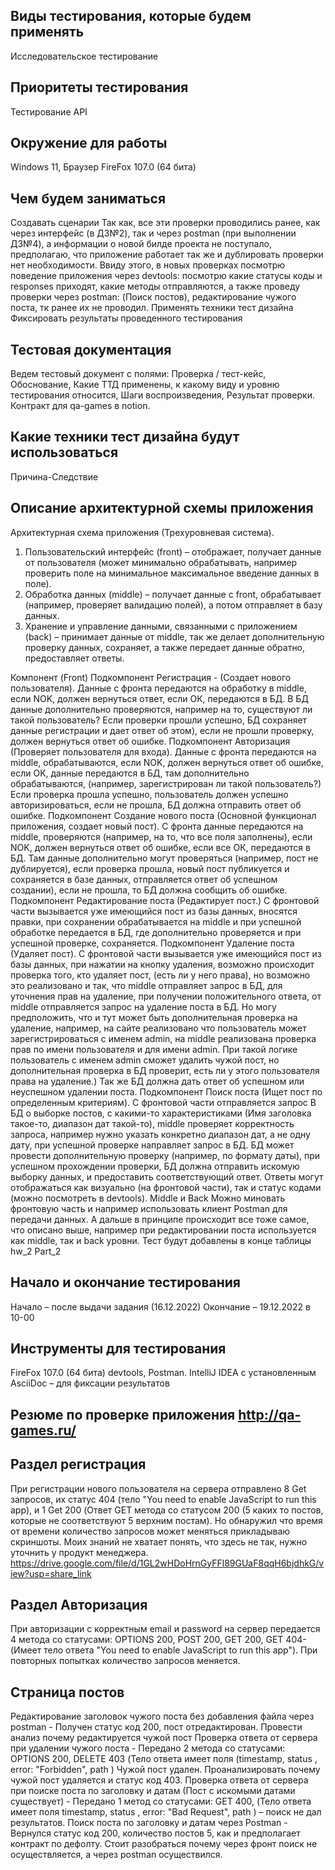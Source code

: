 ## Виды тестирования, которые будем применять ##
  Исследовательское тестирование
## Приоритеты тестирования ##
  Тестирование API
## Окружение для работы ##
  Windows 11, Браузер FireFox 107.0 (64 бита)
## Чем будем заниматься ##
  Создавать сценарии
  Так как, все эти проверки проводились ранее, как через интерфейс (в ДЗ№2), так и через postman (при выполнении ДЗ№4), а информации о новой билде проекта не поступало, предполагаю, что приложение работает так же и дублировать проверки нет необходимости.
  Ввиду этого, в новых проверках посмотрю поведение приложения через devtools: посмотрю какие статусы коды и responses приходят, какие методы отправляются, а также проведу проверки через postman: (Поиск постов), редактирование чужого поста, тк ранее их не проводил.
  Применять техники тест дизайна
  Фиксировать результаты проведенного тестирования
## Тестовая документация ##
  Ведем тестовый документ с полями: Проверка / тест-кейс, Обоснование, Какие ТТД применены, к какому виду и уровню тестирования относится, Шаги воспроизведения, Результат проверки. Контракт для qa-games в notion.
## Какие техники тест дизайна будут использоваться ##
  Причина-Следствие
## Описание архитектурной схемы приложения ##
  Архитектурная схема приложения (Трехуровневая система).
1.	Пользовательский интерфейс (front) – отображает, получает данные от пользователя (может минимально обрабатывать, например проверить поле на минимальное максимальное введение данных в поле).
2.	Обработка данных (middle) – получает данные с front, обрабатывает (например, проверяет валидацию полей), а потом отправляет в базу данных.
3.	Хранение и управление данными, связанными с приложением (back) – принимает данные от middle, так же делает дополнительную проверку данных, сохраняет, а также передает данные обратно, предоставляет ответы.

Компонент (Front)
Подкомпонент Регистрация - (Создает нового пользователя).
Данные с фронта передаются на обработку в middle, если NOK, должен вернуться ответ, если ОК, передаются в БД.  В БД данные дополнительно проверяются, например на то, существуют ли такой пользователь? Если проверки прошли успешно, БД сохраняет данные регистрации и дает ответ об этом), если не прошли проверку, должен вернуться ответ об ошибке.
Подкомпонент Авторизация (Проверяет пользователя для входа).
Данные с фронта передаются на middle, обрабатываются, если NOK, должен вернуться ответ об ошибке, если ОК, данные передаются в БД, там дополнительно обрабатываются, (например, зарегистрирован ли такой пользователь?) Если проверка прошла успешно, пользователь должен успешно авторизироваться, если не прошла, БД должна отправить ответ об ошибке.
Подкомпонент Создание нового поста (Основной функционал приложения, создает новый пост).
С фронта данные передаются на middle, проверяются (например, на то, что все поля заполнены), если NOK, должен вернуться ответ об ошибке, если все ОК, передаются в БД.  Там данные дополнительно могут проверяться (например, пост не дублируется), если проверка прошла, новый пост публикуется и сохраняется в базе данных, отправляется ответ об успешном создании), если не прошла, то БД должна сообщить об ошибке.
Подкомпонент Редактирование поста (Редактирует пост.)
С фронтовой части вызывается уже имеющийся пост из базы данных, вносятся правки, при сохранении обрабатывается на middle и при успешной обработке передается в БД, где дополнительно проверяется и при успешной проверке, сохраняется.
Подкомпонент Удаление поста (Удаляет пост).
С фронтовой части вызывается уже имеющийся пост из базы данных, при нажатии на кнопку удаления, возможно происходит проверка того, кто удаляет пост, (есть ли у него права), но возможно это реализовано и так, что middle отправляет запрос в БД, для уточнения прав на удаление, при получении положительного ответа, от middle отправляется запрос на удаление поста в БД. Но могу предположить, что и тут может быть дополнительная проверка на удаление, например, на сайте реализовано что пользователь может зарегистрироваться с именем admin, на middle реализована проверка прав по имени пользователя и для имени admin. При такой логике пользователь с именем admin сможет удалить чужой пост, но дополнительная проверка в БД проверит, есть ли у этого пользователя права на удаление.) Так же БД должна дать ответ об успешном или неуспешном удалении поста.
Подкомпонент Поиск поста (Ищет пост по определенным критериям). С фронтовой части отправляется запрос В БД о выборке постов, с какими-то характеристиками (Имя заголовка такое-то, диапазон дат такой-то), middle проверяет корректность запроса, например нужно указать конкретно диапазон дат, а не одну дату, при успешной проверке направляет запрос в БД. БД может провести дополнительную проверку (например, по формату даты), при успешном прохождении проверки, БД должна отправить искомую выборку данных, и предоставить соответствующий ответ.
Ответы могут отображаться как визуально (на фронтовой части), так и статус кодами (можно посмотреть в devtools).
Middle и Back
Можно миновать фронтовую часть и например использовать клиент Postman для передачи данных. А дальше в принципе происходит все тоже самое, что описано выше, например при редактировании поста используется как middle, так и back уровни.
Тест будут добавлены в конце таблицы hw_2 Part_2
## Начало и окончание тестирования ##
Начало – после выдачи задания (16.12.2022)
Окончание – 19.12.2022 в 10-00
## Инструменты для тестирования ##
FireFox 107.0 (64 бита) devtools, Postman.
IntelliJ IDEA с установленным AsciiDoc – для фиксации результатов

## Резюме по проверке приложения http://qa-games.ru/ ##
## Раздел регистрация ##
При регистрации нового пользователя на сервера отправлено 8 Get запросов, их статус 404 (тело "You need to enable JavaScript to run this app), и 1 Get 200 (Ответ GET метода со статусом 200  (5 каких то постов, которые не соответствуют 5 верхним постам). Но обнаружил что время от времени количество запросов может меняться прикладываю скриншоты. Моих знаний не хватает понять, что здесь не так, нужно уточнить у продукт менеджера.
https://drive.google.com/file/d/1GL2wHDoHrnGyFFl89GUaF8qqH6bjdhkG/view?usp=share_link
## Раздел Авторизация ##
При авторизации с корректным email и password на сервер передается 4 метода со статусами: OPTIONS 200, POST 200, GET 200, GET 404- (Имеет тело ответа "You need to enable JavaScript to run this app"). При повторных попытках количество запросов меняется.
## Страница постов ##
Редактирование заголовок чужого поста без добавления файла через postman - Получен статус код 200, пост отредактирован. Провести анализ почему редактируется чужой пост
Проверка ответа от сервера при удалении чужого поста - Передано 2 метода со статусами: OPTIONS 200, DELETE 403 (Тело ответа имеет поля (timestamp, status , error: "Forbidden", path ) Чужой пост удален. Проанализировать почему чужой пост удаляется и статус код 403.
Проверка ответа от сервера при поиске поста по заголовку и датам (Пост с искомыми датами существует) - Передано 1 метод со статусами: GET 400, (Тело ответа имеет поля timestamp, status , error: "Bad Request", path ) – поиск не дал результатов.
Поиск поста по заголовку и датам через Postman - Вернулся статус код 200, количество постов 5, как и предполагает контракт по дефолту. Стоит разобраться почему через фронт поиск не осуществляется, а через postman осуществился.